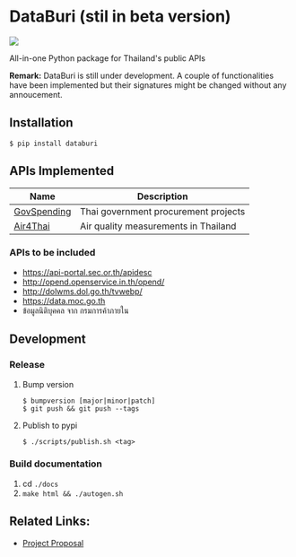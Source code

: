 # DataBuri (stil in beta version)
[![](https://travis-ci.org/codeforthailand/databuri.svg?branch=master)][travis]

All-in-one Python package for Thailand's public APIs

**Remark:** DataBuri is still under development. A couple of functionalities
have been implemented but their signatures might be changed without any annoucement.

## Installation
```
$ pip install databuri
```

## APIs Implemented
| Name | Description |
|---|---|
| [GovSpending](https://govspending.data.go.th/api/documentation) | Thai government procurement projects |
| [Air4Thai](http://air4thai.pcd.go.th/webV2/history)  | Air quality measurements in Thailand |

### APIs to be included
- https://api-portal.sec.or.th/apidesc
- http://opend.openservice.in.th/opend/
- http://dolwms.dol.go.th/tvwebp/
- https://data.moc.go.th
- ข้อมูลนิติบุคคล จาก กรมการค้าภายใน

## Development
### Release
1. Bump version
    ```
    $ bumpversion [major|minor|patch]
    $ git push && git push --tags
    ```
2. Publish to pypi
    ```
    $ ./scripts/publish.sh <tag>
    ```
### Build documentation
1. cd `./docs`
2. `make html && ./autogen.sh`

## Related Links:
- [Project Proposal](https://docs.google.com/document/d/1XXuRovZ3bRGC18MQluO5zsZJ_6TM9COwCgRoWv6lsnM/edit?usp=sharing)

[travis]: https://travis-ci.org/codeforthailand/databuri